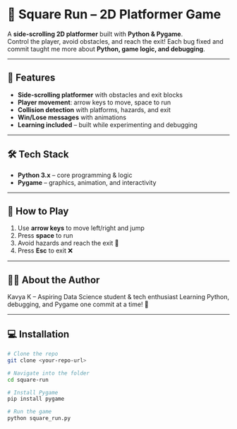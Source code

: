 # 🏃 Square Run – 2D Platformer Game

A **side-scrolling 2D platformer** built with **Python & Pygame**.  
Control the player, avoid obstacles, and reach the exit! Each bug fixed and commit taught me more about **Python, game logic, and debugging**.  

---

## 🎯 Features
- **Side-scrolling platformer** with obstacles and exit blocks  
- **Player movement**: arrow keys to move, space to run  
- **Collision detection** with platforms, hazards, and exit  
- **Win/Lose messages** with animations  
- **Learning included** – built while experimenting and debugging  

---

## 🛠️ Tech Stack
- **Python 3.x** – core programming & logic  
- **Pygame** – graphics, animation, and interactivity  

---

## 🚀 How to Play
1. Use **arrow keys** to move left/right and jump  
2. Press **space** to run  
3. Avoid hazards and reach the exit 🏁  
4. Press **Esc** to exit ❌  

---

## 👩‍💻 About the Author
Kavya K – Aspiring Data Science student & tech enthusiast
Learning Python, debugging, and Pygame one commit at a time! 🚀

---

## 💻 Installation
```bash
# Clone the repo
git clone <your-repo-url>

# Navigate into the folder
cd square-run

# Install Pygame
pip install pygame

# Run the game
python square_run.py

